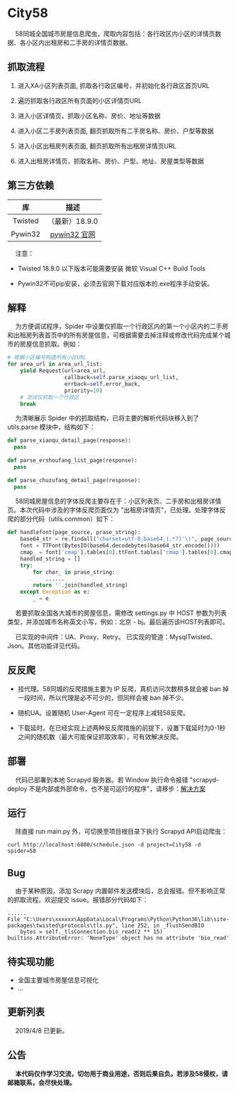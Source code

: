 # City58
&emsp; 58同城全国城市房屋信息爬虫，爬取内容包括：各行政区内小区的详情页数据、各小区内出租房和二手房的详情页数据。

## 抓取流程
1. 进入XA小区列表页面, 抓取各行政区编号，并初始化各行政区首页URL

2. 遍历抓取各行政区所有页面的小区详情页URL

3. 进入小区详情页，抓取小区名称、房价、地址等数据

4. 进入小区二手房列表页面, 翻页抓取所有二手房名称、房价、户型等数据

5. 进入小区出租房列表页面, 翻页抓取所有出租房详情页URL

6. 进入出租房详情页，抓取名称、房价、户型、地址、房屋类型等数据

## 第三方依赖
库 | 描述
:---:|:---:
Twisted | （最新）18.9.0
Pywin32 | [pywin32 官网](https://sourceforge.net/projects/pywin32/files/pywin32/Build%20221/)

&emsp; 注意：
- Twisted 18.9.0 以下版本可能需要安装 微软 Visual C++ Build Tools

- Pywin32不可pip安装，必须去官网下载对应版本的.exe程序手动安装。

## 解释
&emsp; 为方便调试程序，Spider 中设置仅抓取一个行政区内的第一个小区内的二手房和出租房列表首页中的所有房屋信息，可根据需要去掉注释或修改代码完成某个城市的房屋信息抓取。例如：
```Python
# 根据小区编号构造所有小区URL
for area_url in area_url_list:
    yield Request(url=area_url,
                  callback=self.parse_xiaoqu_url_list,
                  errback=self.error_back,
                  priority=10)
    # 测试仅抓取一个行政区
    break
```
&emsp; 为清晰展示 Spider 中的抓取结构，已将主要的解析代码块移入到了 utils.parse 模块中，结构如下：
```Python
def parse_xiaoqu_detail_page(response):
  pass
  
def parse_ershoufang_list_page(response):
  pass
  
def parse_chuzufang_detail_page(response):
  pass
```
&emsp; 58同城房屋信息的字体反爬主要存在于：小区列表页、二手房和出租房详情页。本次代码中涉及的字体反爬页面仅为 "出租房详情页"，已处理。处理字体反爬的部分代码（utils.common）如下：
```Python
def handlefont(page_source, prase_string):
    base64_str = re.findall("charset=utf-8;base64,(.*?)'\)", page_source)[0]
    font = TTFont(BytesIO(base64.decodebytes(base64_str.encode())))
    cmap_ = font['cmap'].tables[0].ttFont.tables['cmap'].tables[0].cmap
    handled_string = []
    try:
        for char_ in prase_string:
            ......
        return ''.join(handled_string)
    except Exception as e:
        _ = e
``` 
&emsp; 若要抓取全国各大城市的房屋信息，需修改 settings.py 中 HOST 参数为列表类型，并添加城市名称英文小写，例如：北京 - bj。最后遍历该HOST列表即可。

&emsp; 已实现的中间件：UA、Proxy、Retry。 已实现的管道：MysqlTwisted、Json。其他功能详见代码。

## 反反爬
- 挂代理。58同城的反爬措施主要为 IP 反爬，真机访问次数稍多就会被 ban 掉一段时间，所以代理是必不可少的，但同样会被 ban 掉不少。

- 随机UA。设置随机 User-Agent 可在一定程序上减轻58反爬。

- 下载延时。在已经实现上述两种反反爬措施的前提下，设置下载延时为0-1秒之间的随机数（最大可能保证抓取效率），可有效解决反爬。

## 部署
&emsp; 代码已部署到本地 Scrapyd 服务器。若 Window 执行命令报错 "scrapyd-deploy 不是内部或外部命令，也不是可运行的程序"，请移步：[解决方案](https://www.jianshu.com/p/457003a8dbc4)

## 运行
&emsp; 除直接 run main.py 外，可切换至项目根目录下执行 Scrapyd API启动爬虫：
```
curl http://localhost:6800/schedule.json -d project=City58 -d spider=58
```

## Bug
&emsp; 由于某种原因，添加 Scrapy 内置邮件发送模块后，总会报错。但不影响正常的抓取流程。欢迎提交 issue。报错部分代码如下：
```
......
File "C:\Users\xxxxxx\AppData\Local\Programs\Python\Python36\lib\site-packages\twisted\protocols\tls.py", line 252, in _flushSendBIO
    bytes = self._tlsConnection.bio_read(2 ** 15)
builtins.AttributeError: 'NoneType' object has no attribute 'bio_read'
```

## 待实现功能
- 全国主要城市房屋信息可视化
- ...

## 更新列表
&emsp; 2019/4/8 已更新。

## 公告
&emsp; **本代码仅作学习交流，切勿用于商业用途，否则后果自负。若涉及58侵权，请邮箱联系，会尽快处理。**
